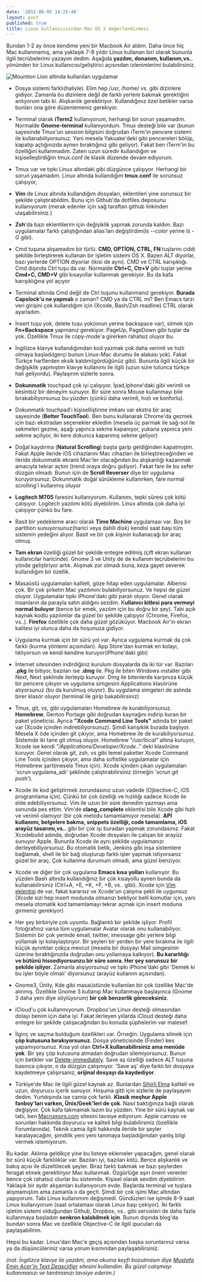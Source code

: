 ```yaml
--- 
date: '2012-08-05 14:25:46'
layout: post
published: true
title: Linux kullanıcısından Mac OS X değerlendirmesi
---
```


Bundan 1-2 ay önce kendime yeni bir Macbook Air aldım. Daha önce hiç Mac kullanmamış, ama yaklaşık 7-8 yıldır Linux kullanan biri olarak bununla ilgili tecrübelerimi yazayım dedim. Aşağıda **yazılım, donanım, kullanım,vs..** yönünden bir Linux kullanıcısı/geliştirici açısından izlenimlerimi bulabilirsiniz.


![Mountion Lion altinda kullanilan uygulamar](http://arsln.org/image/osx_uygulamalar.jpg)


* Dosya sistemi farklı(haliyle). Elim hep /usr, /home/ vs. gibi dizinlere gidiyor.  Zamanla bu dizinlere değil de farklı yerlere bakmak gerektiğini anlıyorum tabi ki. Alışkanlık gerektiriyor. Kullandığınız özel betikler varsa bunları ona göre düzenlemeniz gerekiyor.

* Terminal olarak **iTerm2** kullanıyorum, herhangi bir sorun yaşamadım. Normalde **Gnome-terminal** kullanıyordum. Tmux desteği bile var (bunun sayesinde Tmux'un session bilgisini doğrudan iTerm'in pencere sistemi ile kullanabiliyorsunuz.  Yani mesela Yakuake'deki gibi pencereleri bölüp, kapatıp açtığınızda aynen bıraktığınız gibi geliyor). Fakat ben iTerm'in bu özelliğini kullanmadım.  Zaten uzun süredir kullandığım ve kişiselleştirdiğim tmux.conf ile klasik düzende devam ediyorum.

* Tmux var ve tıpkı Linux altındaki gibi düzgünce çalışıyor. Herhangi bir sorun yaşamadım. Linux altında kullandığım **tmux.conf** ile sorunsuz çalışıyor,

* **Vim** de Linux altında kullandığım dosyaları, eklentileri yine sorunsuz bir şekilde çalıştırabildim. Bunu için Github'da dotfiles deposunu kullanıyorum (merak edenler için sağ taraftan github linkinden ulaşabilirsiniz.) 

* **Zsh**'da bazı eklentilerim için değişiklik yapmak zorunda kaldım. Bazı uygulamalar farklı çalıştığından alias'ları değiştirdim(*ls --color* yerine *ls -G* gibi).  

* Cmd tuşuna alışamadım bir türlü. **CMD, OPTİON, CTRL, FN** tuşlarını ciddi şekilde birleştirerek kullanan bir işletim sistemi OS X. Bazen ALT diyorlar, bazı yerlerde OPTİON diyorlar (ikisi de aynı). CMD ve CTRL karışıklığı. Cmd dışında Ctrl tuşu da var. Normalde **Ctrl+C, Ctr+V** gibi tuşlar yerine **Cmd+C, CMD+V** gibi kısayollar kullanmak gerekiyor. Bu da kafa karışıklığına yol açıyor

* Terminal altında Cmd değil de Ctrl tuşunu kullanmanız gerekiyor. **Burada Capslock'u ne yapmalı** o zaman? CMD ya da CTRL mi? Ben Emacs tarzı veri girişini çok kullandığım için (Xcode, Bash/Zsh readline) CTRL olarak ayarladım.

* İnsert tuşu yok, delete tuşu yok(onun yerine backspace var), silmek için **Fn+Backspace** yapmanız gerekiyor. PageUp, PageDown gibi tuşlar da yok. Özellikle Tmux ile copy-mode'a girerken rahatsız oluyor bu.

* İngilizce klavye kullandığımdan kod yazmak çok daha verimli ve hızlı olmaya başladı(gerçi bunun Linux-Mac durumu ile alakası yok). Fakat Türkçe harflerden eksik kaldım(gördüğünüz gibi). Bununla ilgili küçük bir değişiklik yapmıştım klavye kullanımı ile ilgili (uzun süre tutunca türkçe hali geliyordu). Paylaşırım sizlerle sonra.

* **Dokunmatik** touchpad çok iyi çalışıyor. İpad,Iphone'daki gibi verimli ve kesintsiz bir deneyim sunuyor. Bir süre sonra Mouse kullanmayı bile bırakabiliyorsunuz bu yüzden (çünkü daha verimli, hızlı ve konforlu).

* Dokunmatik touchpad'ı kişiselliştirme imkanı var ekstra bir araç sayesinde (**Better TouchTool**). Ben bunu kullanarak Chrome'da gezmek için bazı ekstradan seçenekler ekledim (mesela üç parmak ile sağ-sol ile sekmeleri gezme, aşağı yapınca sekme kapanıyor, yukaria yapınca yeni sekme açılıyor, iki kere dokunca kapanmış sekme geliyor)

* Doğal kaydırma (**Natural Scrolling**) başta garip geldiğinden kapatmıştm. Fakat Apple ileride iOS cihazlarını Mac cihazları ile birleştireceğinden ve ileride dokunmatik ekranlı Mac'ler olacağından bu alışkanlığı kazanmak amacıyla tekrar açtım (trend oraya doğru gidiyor). Fakat fare ile bu sefer düzgün olmadı.  Bunun için de **Scroll Reverser** diye bir uygulama kuruyorsunuz. Dokunmatik doğal sürükleme kullanırken, fare normal scrolling'i kullanmış oluyor

* **Logitech M705** faresini kullanıyorum. Kullanımı, tepki süresi çok kötü çalışıyor. Logitech yazılımı kötü diyebilirim. Linux altında çok daha iyi çalışıyor çünkü bu fare.

* Basit bir yedekleme aracı olarak **Time Machine** uygulaması var. Boş bir partition sunuyorsunuz(harici veya dahili disk) kendisi saat başı tüm sistemin yedeğini alıyor. Basit ve bir çok kişinin kullanacağı bir araç olmuş.

* **Tam ekran** özelliği güzel bir şekilde entegre edilmiş (çift ekran kullanan kullanıcılar haricinde). Gnome 3 ve Unity de de kullanım tecrübelerini bu yönde geliştiriyor artık. Alışmak zor olmadı buna, keza gayet severek kullandığım bir özellik.  

* Masaüstü uygulamaları kaliteli, göze hitap eden uygulamalar.  Albenisi çok. Bir çok şirketin Mac yazılımını bulabiliyorsunuz. Ve hepsi de güzel oluyor. Uygulamalar tıpkı iPhone'daki gibi paralı oluyor. Genel olarak insanların da parayla satın aldığını sezdim. K**ullanıcı kitlesi para vermeyi normal buluyor** (bence bir emek, yazılım için bu doğru bir şey). Tabi açık kaynak kodlu yazılımlar da güzel bir şekilde çalışıyor (Chrome, Firefox, vs..). **Firefox** özellikle çok daha güzel gözüküyor. Macbook Air'in ekran kalitesi iyi olunca daha da hoşunuza gidiyor.

* Uygulama kurmak için bir sürü yol var. Ayrıca uygulama kurmak da çok farklı (kurma yöntemi açısından). App Store'dan kurmak en kolayı, tıklıyorsun ve kendi kendine kuruyor(iPhone'daki gibi)

* İnternet sitesinden indirdiğiniz kurulum dosyalarda da iki tür var. Bazıları **.pkg** ile bitiyor, bazıları ise **.dmg** ile. Pkg ile biten Windows ınstaller gibi Next, Next şeklinde ilerleyip kuruyor. Dmg ile bitenlerde karşınıza küçük bir pencere çıkıyor ve uygulama simgesini Applications klasörüne atıyorsunuz (bu da kurulmuş oluyor). Bu uygulama simgeleri de aslında birer klasör oluyor (terminal ile girip bakabilirsiniz)

* Tmux, git, vs, gibi uygulamaları Homebrew ile kurabiliyorsunuz. **Homebrew**, Gentoo Portage gibi doğrudan kaynağını indirip kuran bir paket yöneticisi.  Ayrıca **"Xcode Command Line Tools"** adında bir paket var (Xcode içinden indirebiliyorsunuz). Şimdi karışıklık burada başlıyor. Mesela X öde içinden git çıkıyor, ama Homebrew ile de kurabiliyorsunuz. Sistemde iki tane git olmuş oluyor. Homebrew *"/usr/local"* altına kuruyor, Xcode ise kendi *"/Applications/Developer/Xcode.."* deki klasörüne kuruyor.  Genel olarak git, zsh, vs gibi temel paketler Xcode Command Line Tools içinden çıkıyor, ama daha sofistike uygulamalar için Homebrew şart(mesela Tmux için). Xcode içinden çıkan uygulamaları 'xcrun uygulama_adı' şeklinde çalıştırabilirsiniz (örneğin *'xcrun git push'*).

* Xcode ile kod geliştirmek zorundasınız uzun vadede (Ojbective-C, iOS programlama için). Çünkü bir çok özelliği ve hızlılığı sadece Xcode ile elde edebiliyorsunuz. Vim ile uzun bir süre denedim yazmayı ama sonunda pes ettim.  Vim'de **clang_complete** eklentisi bile Xcode gibi hızlı ve verimli olamıyor (bir çok metodu tamamlamıyor mesela). **APİ kullanımı, belgelere bakma, snippets özelliği, code tamamlama, iOS arayüz tasarımı,vs..** gibi bir çok işi buradan yapmak zorundasınız. Fakat Xcodebuild adında, doğrudan Xcode dosyaları ile çalışan bir arayüz sunuyor Apple. Bununla Xcode ile aynı şekilde uygulamanızı derleyebiliyorsunuz. Bu otomatik betik, Jenkins gibi inşa sistemlere bağlamak, shell ile bir bağ oluşturup farklı işler yapmak istiyorsanız güzel bir araç. Çok kullanma durumum olmadı, ama güzel benziyor.

* Xcode ve diğer bir çok uygulama **Emacs kısa yolları** kullanıyor. Bu yüzden Bash altında kullandığınız bir çok kısayollu aynen bunda da kullanabilirsiniz (Ctrl+A, +E, +K, +F, +B, vs.. gibi). Xcode için [Vim eklentisi](https://github.com/JugglerShu/XVim/) de var, fakat kararsız ve Xcode'un çalışma şekli ile uygunsuz (Xcode sizi hep insert modunda olmanızı bekliyor belli komutlar için, yani mesela otomatik kod tamamlamayı tekrar açmak için insert moduna girmeniz gerekiyor)

* Her şey birbiriyle çok uyumlu. Bağlantılı bir şekilde işliyor. Profil fotoğrafınız varsa tüm uygulamalar Avatar olarak onu kullanabiliyor. Sistemin bir çok yerinde email, twitter, imessage gibi yerlere bilgi yollamak işi kolaylaştırıyor. Bir şeyleri bir yerden bir yere bırakma ile ilgili küçük ayrıntılar çokça mevcut (mesela bir dosyayı Mail simgesinin üzerine bıraktığınızda doğrudan onu yollamaya kalkıyor). **Bu kararlılığı ve bütünü hissediyorsunzu bir süre sonra. Her şey sorunsuz bir şekilde işliyor.** Zamanla alışıyorsunuz ve tıpkı iPhone'daki gibi 'Demek ki bu işler böyle olmalı' diyorsunuz (arayüz kullanım açısından).
  
* Gnome3, Ünity, Kde gibi masaüstünde kullanılan bir çok özellike Mac'de alınmış. Özellikle Gnome 3 kullanıp Mac kullanmaya başlayınca (Gnome 3 daha yeni diye söylüyorum) **bir çok benzerlik göreceksiniz**.

* iCloud'u çok kullanmıyorum. Dropbox'un Linux desteği olmasından dolayı benim için daha iyi. Fakat ilerleyen yıllarda iCloud desteği daha entegre bir şekilde çalışacağından bu konuda şüphelerim var malesef.

* İlginç ve saçma bulduğum özellikleri var. Örneğin: Uygulama silmek için **çöp kutusuna bırakıyorsunuz**. Dosya yöneticisinde (Fınder) kes yapamıyorsunuz. Kısa yol olan **Ctrl+X kullanabilirsiniz ama menüde yok**. Bir şey çöp kutusuna atmadan doğrudan silemiyorsunuz. Bunun için betikler var [Delete-immediately](https://github.com/jtbandes/delete-immediately). Save aş özelliği sadece ALT tuşuna basınca çıkıyor, o da düzgün çalışmıyor. 'Save aş' diye farklı bir dosyaya kaydetmeye çalışırsanız, **orijinal dosyayı da kaydediyor**.

* Türkiye'de Mac ile ilgili güzel kaynak az. Bunlardan [Sihirli Elma](http://www.sihirlielma.com/) kaliteli ve uzun, doyurucu içerik sunuyor. Hoşuma gitti için sizlerle de paylaşayım dedim. Yurtdışında ise camia çok farklı. **Klasik meşhur Apple fanboy'ları varken, Ünix/Geek'leri de çok**. Nasıl baktığınıza bağlı olarak değişiyor. Çok kafa takmamak lazım bu yüzden. Yine bir sürü kaynak var tabi, ben [Macrumors.com](http://www.macrumors.com/) sitesini tavsiye ediyorum. Apple camiası ve sorunları hakkında doyurucu ve kaliteli bilgi bulabilirsiniz (özellikle Forumlarında). Teknik camia ilgili hakkında ileride bir şeyler karalayacağım, şimdilik yeni yeni tanımaya başladığımdan yanlış bilgi vermek istemiyorum.


Bu kadar. Aklıma geldikçe yine bu listeye eklemeler yapacağım, genel olarak bir sürü küçük farklılıklar var. Bazıları iyi, bazıları kötü. Bence alışkanlık ve bakış açısı ile düzeltilecek şeyler. Biraz farklı bakmak ve bazı şeylerden feragat etmek gerektiriyor Mac kullanmak. Özgürlüğe aşırı önem verenler bence çok rahatsız olurlar bu sistemde. Kişisel olarak sevdim diyebilirim. Yaklaşık bir aydır akşamları kullanıyorum evde. Başlarda terminal ve tuşlara alışmamıştım ama zamanla o da geçti. Şimdi bir çok işimi Mac altından yapıyorum. Tabi Linux kullanımım değişmedi. Gündüzleri ise işimde 8-9 saat Linux kullanıyorum (saat ortalaması olarak Linux başı çekiyor). İki farklı işletim sistemi olduğundan Github, Dropbox, vs.. gibi servisleri de daha fazla kullanmaya başladım **senkron kalabilmek için**. Bunun dışında blog'da bundan sonra Mac ve özellikle Objective-C ile ilgili ipucuları da paylaşabilirim.

Hepsi bu kadar. Linux'dan Mac'e geçiş açısından başka sorunlarınız varsa ya da düşüncüleriniz varsa yorum kısmından paylaşabilirsiniz.

_(not: İngilizce klavye ile yazdım, ama okuma keyfi bozulmasın diye [Mustafa Emin Acer'in Text Deasciifier](http://turkce-karakter.appspot.com/) sitesini kullandim. Bu güzel calışmayı kullanmanızı ve tanıtmanızı tavsiye ederim.)_


